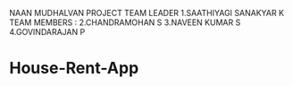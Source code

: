 NAAN MUDHALVAN PROJECT
TEAM LEADER
1.SAATHIYAGI SANAKYAR K
TEAM MEMBERS :
2.CHANDRAMOHAN S
3.NAVEEN KUMAR S
4.GOVINDARAJAN P
# House-Rent-App
